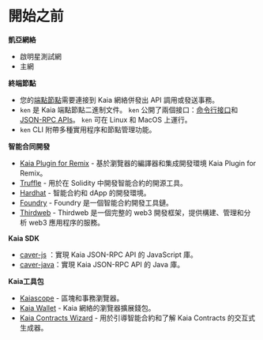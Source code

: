 # 開始之前

**凱亞網絡**

- 啟明星測試網
- 主網

**終端節點**

- 您的[端點節點](../../nodes/endpoint-node/endpoint-node.md)需要連接到 Kaia 網絡併發出 API 調用或發送事務。
- `ken` 是 Kaia 端點節點二進制文件。 `ken` 公開了兩個接口：[命令行接口](../../nodes/endpoint-node/ken-cli-commands.md)和[JSON-RPC APIs](../../references/json-rpc/klay/account-created)。 `ken` 可在 Linux 和 MacOS 上運行。
- `ken` CLI 附帶多種實用程序和節點管理功能。

**智能合同開發**

- [Kaia Plugin for Remix](https://ide.kaia.io) - 基於瀏覽器的編譯器和集成開發環境 Kaia Plugin for Remix。
- [Truffle](https://github.com/trufflesuite/truffle) - 用於在 Solidity 中開發智能合約的開源工具。
- [Hardhat](https://hardhat.org/hardhat-runner/docs/getting-started) - 智能合約和 dApp 的開發環境。
- [Foundry](https://book.getfoundry.sh/) - Foundry 是一個智能合約開發工具鏈。
- [Thirdweb](https://portal.thirdweb.com/) - Thirdweb 是一個完整的 web3 開發框架，提供構建、管理和分析 web3 應用程序的服務。

**Kaia SDK**

- [caver-js](../../references/sdk/caver-js/caver-js.md) ：實現 Kaia JSON-RPC API 的 JavaScript 庫。
- [caver-java](../../references/sdk/caver-java/caver-java.md)：實現 Kaia JSON-RPC API 的 Java 庫。

**Kaia工具包**

- [Kaiascope](https://kaiascope.com/) - 區塊和事務瀏覽器。
- [Kaia Wallet](https://www.kaiawallet.io/) - Kaia 網絡的瀏覽器擴展錢包。
- [Kaia Contracts Wizard](https://wizard.klaytn.foundation/) - 用於引導智能合約和了解 Kaia Contracts 的交互式生成器。
